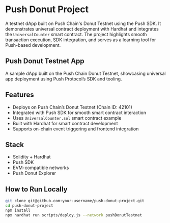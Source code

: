 # Push Donut Project

A testnet dApp built on Push Chain's Donut Testnet using the Push SDK. It demonstrates universal contract deployment with Hardhat and integrates the `UniversalCounter` smart contract. The project highlights smooth transaction execution, SDK integration, and serves as a learning tool for Push-based development.

## Push Donut Testnet App

A sample dApp built on the Push Chain Donut Testnet, showcasing universal app deployment using Push Protocol’s SDK and tooling.

## Features

- Deploys on Push Chain’s Donut Testnet (Chain ID: 42101)
- Integrated with Push SDK for smooth smart contract interaction
- Uses `UniversalCounter.sol` smart contract example
- Built with Hardhat for smart contract development
- Supports on-chain event triggering and frontend integration

## Stack

- Solidity + Hardhat
- Push SDK
- EVM-compatible networks
- Push Donut Explorer

## How to Run Locally

```bash
git clone git@github.com:your-username/push-donut-project.git
cd push-donut-project
npm install
npx hardhat run scripts/deploy.js --network pushDonutTestnet
